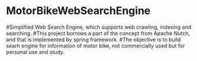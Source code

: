 # MotorBikeWebSearchEngine
#Simplified Web Search Engine, which supports web crawling, indexing and searching.
#This project borrows a part of the concept from Apache Nutch, and that is implemented by spring framework.
#The objective is to build searh engine for information of motor bike, not commercially used but for personal use and study.
